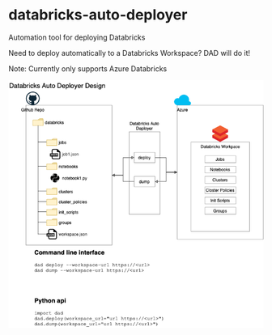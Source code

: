 # databricks-auto-deployer
Automation tool for deploying Databricks

Need to deploy automatically to a Databricks Workspace? DAD will do it!

Note: Currently only supports Azure Databricks

![Design Diagram](./docs/DAD_Design.drawio.png)